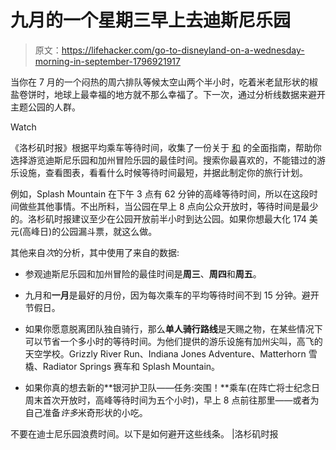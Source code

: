 # 九月的一个星期三早上去迪斯尼乐园

> 原文：<https://lifehacker.com/go-to-disneyland-on-a-wednesday-morning-in-september-1796921917>

当你在 7 月的一个闷热的周六排队等候太空山两个半小时，吃着米老鼠形状的椒盐卷饼时，地球上最幸福的地方就不那么幸福了。下一次，通过分析线数据来避开主题公园的人群。

Watch

《洛杉矶时报》根据平均乘车等待时间，收集了一份关于 [和](http://www.latimes.com/projects/la-fi-disneyland-ride-wait-time/) 的全面指南，帮助你选择游览迪斯尼乐园和加州冒险乐园的最佳时间。搜索你最喜欢的，不能错过的游乐设施，查看图表，看看什么时候等待时间最短，并据此制定你的旅行计划。

例如，Splash Mountain 在下午 3 点有 62 分钟的高峰等待时间，所以在这段时间做些其他事情。不出所料，当公园在早上 8 点向公众开放时，等待时间是最少的。洛杉矶时报建议至少在公园开放前半小时到达公园。如果你想最大化 174 美元(高峰日)的公园漏斗票，就这么做。

其他来自*次*的分析，其中使用了来自的数据:

*   参观迪斯尼乐园和加州冒险的最佳时间是**周三**、**周四**和**周五**。

*   九月和**一月**是最好的月份，因为每次乘车的平均等待时间不到 15 分钟。避开节假日。
*   如果你愿意脱离团队独自骑行，那么**单人骑行路线**是天赐之物，在某些情况下可以节省一个多小时的等待时间。为他们提供的游乐设施有加州尖叫，高飞的天空学校。Grizzly River Run、Indiana Jones Adventure、Matterhorn 雪橇、Radiator Springs 赛车和 Splash Mountain。
*   如果你真的想去新的**银河护卫队——任务:突围！**乘车(在阵亡将士纪念日周末首次开放时，高峰等待时间为五个小时)，早上 8 点前往那里——或者为自己准备*许多*米奇形状的小吃。

不要在迪士尼乐园浪费时间。以下是如何避开这些线条。 |洛杉矶时报
